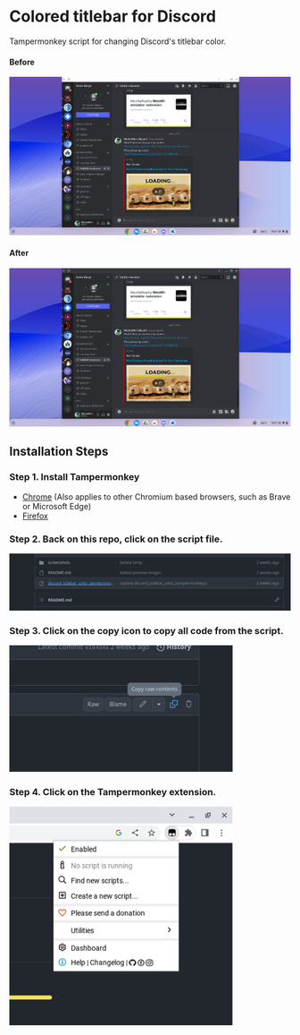 # Colored titlebar for Discord
Tampermonkey script for changing Discord's titlebar color.

#### Before
<img src="screenshots/Screenshot%202023-04-03%2010.27.42%20AM.png" width="600"></img>

#### After
<img src="screenshots/Screenshot%202023-04-03%2010.28.14%20AM.png" width="600"></img>

## Installation Steps

### Step 1. Install Tampermonkey
* [Chrome](https://chrome.google.com/webstore/detail/tampermonkey/dhdgffkkebhmkfjojejmpbldmpobfkfo) (Also applies to other Chromium based browsers, such as Brave or Microsoft Edge)
* [Firefox](https://addons.mozilla.org/en-US/firefox/addon/tampermonkey/)

### Step 2. Back on this repo, click on the script file.
<img src="screenshots/steps/step2.png" width="800"></img>

### Step 3. Click on the copy icon to copy all code from the script.
<img src="screenshots/steps/step3.png" width="400"></img>

### Step 4. Click on the Tampermonkey extension.
<img src="screenshots/steps/step4.png" width="400"></img>

